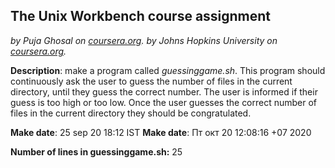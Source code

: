## The Unix Workbench course assignment
*by Puja Ghosal on [coursera.org](https://www.coursera.org/).*
*by Johns Hopkins University on [coursera.org](https://www.coursera.org/).*

**Description**: make a program called *guessinggame.sh*. This program should continuously ask the user to guess the number of files in the current directory, until they guess the correct number. The user is informed if their guess is too high or too low. Once the user guesses the correct number of files in the current directory they should be congratulated.

**Make date**: 25 sep 20 18:12 IST
**Make date**: Пт окт 20 12:08:16 +07 2020

**Number of lines in guessinggame.sh:** 25
